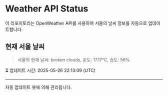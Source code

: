 
# Weather API Status

이 리포지토리는 OpenWeather API를 사용하여 서울의 날씨 정보를 자동으로 업데이트합니다.

## 현재 서울 날씨
> 서울의 현재 날씨: broken clouds, 온도: 17.17°C, 습도: 56%

⏳ 업데이트 시간: 2025-05-26 22:13:09 (UTC)

---
자동 업데이트 봇에 의해 관리됩니다.
